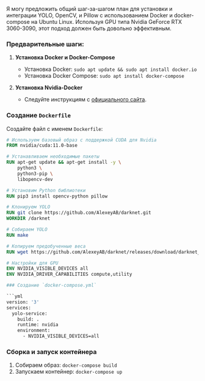 Я могу предложить общий шаг-за-шагом план для установки и интеграции YOLO, OpenCV, и Pillow с использованием Docker и docker-compose на Ubuntu Linux. Используя GPU типа Nvidia GeForce RTX 3060-3090, этот подход должен быть довольно эффективным.

### Предварительные шаги:

1. **Установка Docker и Docker-Compose**
    - Установка Docker: `sudo apt update && sudo apt install docker.io`
    - Установка Docker Compose: `sudo apt install docker-compose`

2. **Установка Nvidia-Docker**
    - Следуйте инструкциям с [официального сайта](https://docs.nvidia.com/datacenter/cloud-native/container-toolkit/install-guide.html).

### Создание `Dockerfile`

Создайте файл с именем `Dockerfile`:

```Dockerfile
# Используем базовый образ с поддержкой CUDA для Nvidia
FROM nvidia/cuda:11.0-base

# Устанавливаем необходимые пакеты
RUN apt-get update && apt-get install -y \
    python3 \
    python3-pip \
    libopencv-dev

# Установим Python библиотеки
RUN pip3 install opencv-python pillow

# Клонируем YOLO
RUN git clone https://github.com/AlexeyAB/darknet.git
WORKDIR /darknet

# Собираем YOLO
RUN make

# Копируем предобученные веса
RUN wget https://github.com/AlexeyAB/darknet/releases/download/darknet_yolo_v3_optimal/yolov4.weights .

# Настройки для GPU
ENV NVIDIA_VISIBLE_DEVICES all
ENV NVIDIA_DRIVER_CAPABILITIES compute,utility

### Создание `docker-compose.yml`

```yml
version: '3'
services:
  yolo-service:
    build: .
    runtime: nvidia
    environment:
      - NVIDIA_VISIBLE_DEVICES=all
```

### Сборка и запуск контейнера

1. Собираем образ: `docker-compose build`
2. Запускаем контейнер: `docker-compose up`
